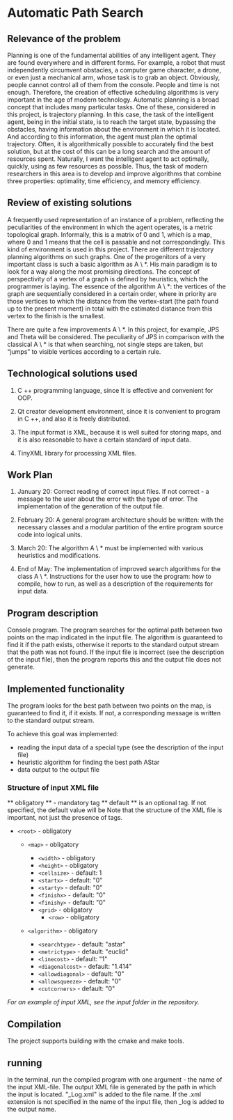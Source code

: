 # Automatic Path Search

## Relevance of the problem

Planning is one of the fundamental abilities of any intelligent agent. They are found everywhere and in different forms. For example, a robot that must independently circumvent obstacles, a computer game character, a drone, or even just a mechanical arm, whose task is to grab an object. Obviously, people cannot control all of them from the console. People and time is not enough. Therefore, the creation of effective scheduling algorithms is very important in the age of modern technology.
Automatic planning is a broad concept that includes many particular tasks. One of these, considered in this project, is trajectory planning. In this case, the task of the intelligent agent, being in the initial state, is to reach the target state, bypassing the obstacles, having information about the environment in which it is located. And according to this information, the agent must plan the optimal trajectory. Often, it is algorithmically possible to accurately find the best solution, but at the cost of this can be a long search and the amount of resources spent. Naturally, I want the intelligent agent to act optimally, quickly, using as few resources as possible. Thus, the task of modern researchers in this area is to develop and improve algorithms that combine three properties: optimality, time efficiency, and memory efficiency.



## Review of existing solutions

A frequently used representation of an instance of a problem, reflecting the peculiarities of the environment in which the agent operates, is a metric topological graph. Informally, this is a matrix of 0 and 1, which is a map, where 0 and 1 means that the cell is passable and not correspondingly.
This kind of environment is used in this project. There are different trajectory planning algorithms on such graphs. One of the progenitors of a very important class is such a basic algorithm as A \ *.
His main paradigm is to look for a way along the most promising directions. The concept of perspectivity of a vertex of a graph is defined by heuristics, which the programmer is laying. The essence of the algorithm A \ *: the vertices of the graph are sequentially considered in a certain order, where in priority are those vertices to which the distance from the vertex-start (the path found up to the present moment) in total with the estimated distance from this vertex to the finish is the smallest.

There are quite a few improvements A \ *. In this project, for example, JPS and Theta will be considered. The peculiarity of JPS in comparison with the classical A \ * is that when searching, not single steps are taken, but “jumps” to visible vertices according to a certain rule.


## Technological solutions used
1) C ++ programming language, since It is effective and convenient for OOP.

2) Qt creator development environment, since it is convenient to program in C ++, and also it is freely distributed.

3) The input format is XML, because it is well suited for storing maps, and it is also reasonable to have a certain standard of input data.

4) TinyXML library for processing XML files.

## Work Plan

1) January 20: Correct reading of correct input files. If not correct - a message to the user about the error with the type of error. The implementation of the generation of the output file.

2) February 20: A general program architecture should be written: with the necessary classes and a modular partition of the entire program source code into logical units.

3) March 20: The algorithm A \ * must be implemented with various heuristics and modifications.

4) End of May: The implementation of improved search algorithms for the class A \ *. Instructions for the user how to use the program: how to compile, how to run, as well as a description of the requirements for input data.

## Program description
Console program.
The program searches for the optimal path between two points on the map indicated in the input file. The algorithm is guaranteed to find it if the path exists, otherwise it reports to the standard output stream that the path was not found. If the input file is incorrect (see the description of the input file), then the program reports this and the output file does not generate.

## Implemented functionality
The program looks for the best path between two points on the map, is guaranteed to find it, if it exists. If not, a corresponding message is written to the standard output stream.

To achieve this goal was implemented:
- reading the input data of a special type (see the description of the input file)
- heuristic algorithm for finding the best path AStar
- data output to the output file

### Structure of input XML file
** obligatory ** - mandatory tag
** default ** is an optional tag. If not specified, the default value will be
Note that the structure of the XML file is important, not just the presence of tags.

* ``<root>``  - obligatory
  * ``<map>``    - obligatory
    * ``<width>``    - obligatory
    * ``<height>``   - obligatory
    * ``<cellsize>`` - default: 1
    * ``<startx>``   - default: "0"
    * ``<starty>``   - default: "0"
    * ``<finishx>``  - default: "0"
    * ``<finishy>``  - default: "0"
    * ``<grid>``     - obligatory
      * ``<row>``       - obligatory

  * ``<algorithm>``  - obligatory
    * ``<searchtype>``    - default: "astar"
    * ``<metrictype>``    - default: "euclid"
    * ``<linecost>``      - default: "1"
    * ``<diagonalcost>``  - default: "1.414"
    * ``<allowdiagonal>`` - default: "0"
    * ``<allowsqueeze>``  - default: "0"
    * ``<cutcorners>``    - default: "0"

*For an example of input XML, see the input folder in the repository.*

## Compilation
The project supports building with the cmake and make tools.

## running
In the terminal, run the compiled program with one argument - the name of the input XML-file.
The output XML file is generated by the path in which the input is located. "_Log.xml" is added to the file name.
If the .xml extension is not specified in the name of the input file, then _log is added to the output name.
